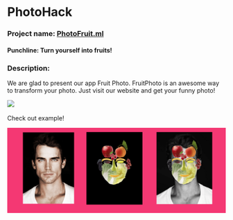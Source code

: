 # PhotoHack
### Project name: [PhotoFruit.ml](photofruit.ml)
#### Punchline: Turn yourself into fruits!

### Description: 

We are glad to present our app Fruit Photo. FruitPhoto is an awesome way to transform your photo. Just visit our website and get your funny photo! 

<img src="./Django/photohack/photohack/static/img/readme_1.png"/>

Check out example!

<img src="./Django/photohack/photohack/static/img/readme_2.png"/>


